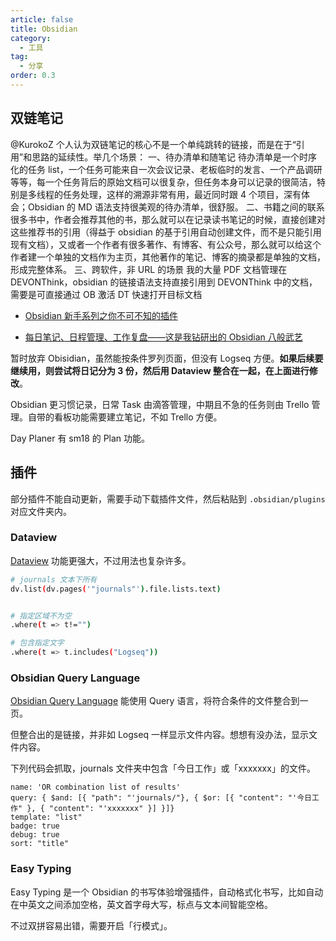 ```yaml
---
article: false
title: Obsidian
category:
  - 工具
tag:
  - 分享
order: 0.3
---
```


## 双链笔记

@KurokoZ 个人认为双链笔记的核心不是一个单纯跳转的链接，而是在于“引用”和思路的延续性。举几个场景：
一、待办清单和随笔记
待办清单是一个时序化的任务 list，一个任务可能来自一次会议记录、老板临时的发言、一个产品调研 等等，每一个任务背后的原始文档可以很复杂，但任务本身可以记录的很简洁，特别是多线程的任务处理，这样的溯源非常有用，最近同时跟 4 个项目，深有体会；Obsidian 的 MD 语法支持很美观的待办清单，很舒服。
二、书籍之间的联系
很多书中，作者会推荐其他的书，那么就可以在记录读书笔记的时候，直接创建对这些推荐书的引用（得益于 obsidian 的基于引用自动创建文件，而不是只能引用现有文档），又或者一个作者有很多著作、有博客、有公众号，那么就可以给这个作者建一个单独的文档作为主页，其他著作的笔记、博客的摘录都是单独的文档，形成完整体系。
三、跨软件，非 URL 的场景
我的大量 PDF 文档管理在 DEVONThink，obsidian 的链接语法支持直接引用到 DEVONThink 中的文档，需要是可直接通过 OB 激活 DT 快速打开目标文档

- [Obsidian 新手系列之你不可不知的插件](https://sspai.com/post/67619)

- [每日笔记、日程管理、工作复盘——这是我钻研出的 Obsidian 八般武艺](https://sspai.com/post/72385)

暂时放弃 Obisidian，虽然能按条件罗列页面，但没有 Logseq 方便。**如果后续要继续用，则尝试将日记分为 3 份，然后用 Dataview 整合在一起，在上面进行修改**。

Obsidian 更习惯记录，日常 Task 由滴答管理，中期且不急的任务则由 Trello 管理。自带的看板功能需要建立笔记，不如 Trello 方便。

Day Planer 有 sm18 的 Plan 功能。

## 插件

部分插件不能自动更新，需要手动下载插件文件，然后粘贴到 `.obsidian/plugins` 对应文件夹内。

### Dataview

[Dataview](https://blacksmithgu.github.io/obsidian-dataview/query/queries/) 功能更强大，不过用法也复杂许多。

```bash
# journals 文本下所有
dv.list(dv.pages('"journals"').file.lists.text)


# 指定区域不为空
.where(t => t!="")

# 包含指定文字
.where(t => t.includes("Logseq"))
```

### Obsidian Query Language

[Obsidian Query Language](https://github.com/jplattel/obsidian-query-language) 能使用 Query 语言，将符合条件的文件整合到一页。

但整合出的是链接，并非如 Logseq 一样显示文件内容。想想有没办法，显示文件内容。

下列代码会抓取，journals 文件夹中包含「今日工作」或「xxxxxxx」的文件。

```oql
name: 'OR combination list of results'
query: { $and: [{ "path": "'journals/"}, { $or: [{ "content": "'今日工作" }, { "content": "'xxxxxxx" }] }]}
template: "list"
badge: true
debug: true
sort: "title"
```

### Easy Typing

Easy Typing 是一个 Obsidian 的书写体验增强插件，自动格式化书写，比如自动在中英文之间添加空格，英文首字母大写，标点与文本间智能空格。

不过双拼容易出错，需要开启「行模式」。
